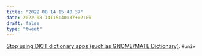 ```yaml
---
title: "2022 08 14 15 40 37"
date: 2022-08-14T15:40:37+02:00
draft: false
type: "tweet"
---
```


[Stop using DICT dictionary apps (such as GNOME/MATE Dictionary)](https://www.ctrl.blog/entry/dict-protocol-privacy.html). `#unix`

